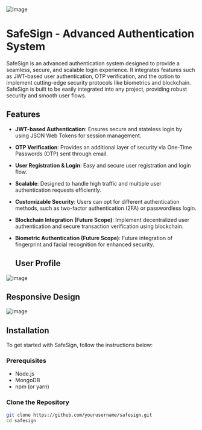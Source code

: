 ![image](https://github.com/user-attachments/assets/e6e90cf8-8cdd-45dc-97e8-745708ccd7b4)

# SafeSign - Advanced Authentication System

SafeSign is an advanced authentication system designed to provide a seamless, secure, and scalable login experience. It integrates features such as JWT-based user authentication, OTP verification, and the option to implement cutting-edge security protocols like biometrics and blockchain. SafeSign is built to be easily integrated into any project, providing robust security and smooth user flows.

## Features

- **JWT-based Authentication**: Ensures secure and stateless login by using JSON Web Tokens for session management.
- **OTP Verification**: Provides an additional layer of security via One-Time Passwords (OTP) sent through email.
- **User Registration & Login**: Easy and secure user registration and login flow.
- **Scalable**: Designed to handle high traffic and multiple user authentication requests efficiently.
- **Customizable Security**: Users can opt for different authentication methods, such as two-factor authentication (2FA) or passwordless login.
- **Blockchain Integration (Future Scope)**: Implement decentralized user authentication and secure transaction verification using blockchain.
- **Biometric Authentication (Future Scope)**: Future integration of fingerprint and facial recognition for enhanced security.

  ## User Profile
![image](https://github.com/user-attachments/assets/ea7fa9dc-4be3-44ba-b112-520ebc7de5b7)

## Responsive Design
![image](https://github.com/user-attachments/assets/2bad1ff0-7c50-48fe-a9ee-563c64bd462c)

## Installation

To get started with SafeSign, follow the instructions below:

### Prerequisites

- Node.js
- MongoDB
- npm (or yarn)

### Clone the Repository

```bash
git clone https://github.com/yourusername/safesign.git
cd safesign
